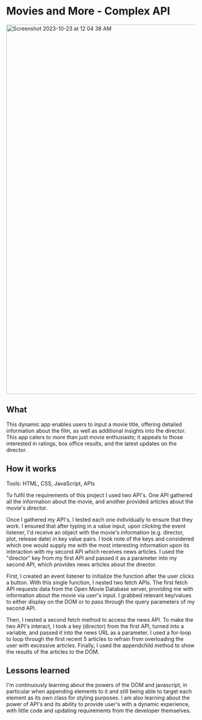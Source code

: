 # Movies and More - Complex API

<img width="981" alt="Screenshot 2023-10-23 at 12 04 38 AM" src="https://github.com/codedbycass/Movies-and-More/assets/122684139/0231d5b4-1430-43f5-a06b-cb3080b0f618">

## What

This dynamic app enables users to input a movie title, offering detailed information about the film, as well as additional insights into the director. This app caters to more than just movie enthusiasts; it appeals to those interested in ratings, box office results, and the latest updates on the director.

## How it works
Tools: HTML, CSS, JavaScript, APIs

To fulfil the requirements of this project I used two API's. One API gathered all the information about the movie, and another provided articles about the movie's director.

Once I gathered my API's, I tested each one individually to ensure that they work. I ensured that after typing in a value input, upon clicking the event listener, I'd receive an object with the movie's information (e.g. director, plot, release date) in key value pairs. I took note of the keys and considered which one would supply me with the most interesting information upon its interaction with my second API which receives news articles. I used the "director" key from my first API and passed it as a parameter into my second API, which provides news articles about the director.

First, I created an event listener to initialize the function after the user clicks a button. With this single function, I nested two fetch APIs. The first fetch API requests data from the Open Movie Database server, providing me with information about the movie via user's input. I grabbed relevant key/values to either display on the DOM or to pass through the query parameters of my second API.

Then, I nested a second fetch method to access the news API. To make the two API's interact, I took  a key (director) from the first API, turned into a variable, and passed it into the news URL as a parameter. I used a for-loop to loop through the first recent 5 articles to refrain from overloading the user with excessive articles. Finally, I used the appendchild method to show the results of the articles to the DOM.

## Lessons learned
I'm continuously learning about the powers of the DOM and javascript, in particular when appending elements to it and still being able to target each element as its own class for styling purposes. I am also learning about the power of API's and its ability to provide user's with a dynamic experience, with little code and updating requirements from the developer themselves.
